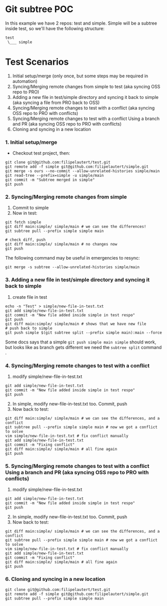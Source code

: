 
# Git subtree POC

In this example we have 2 repos: test and simple. Simple will be a subtree inside test, so we'll have the following structure:
```
test
 \___ simple
```

# Test Scenarios
1. Initial setup/merge (only once, but some steps may be required in automation)
2. Syncing/Merging remote changes from simple to test (aka syncing OSS repo to PRO)
3. Adding a new file in test/simple directory and syncing it back to simple (aka syncing a file from PRO back to OSS)
4. Syncing/Merging remote changes to test with a conflict (aka syncing OSS repo to PRO with conflicts)
5. Syncing/Merging remote changes to test with a conflict Using a branch and PR (aka syncing OSS repo to PRO with conflicts)
6. Cloning and syncing in a new location

### 1. Initial setup/merge
*  Checkout test project, then:
```
git clone git@github.com:filipelautert/test.git
git remote add -f simple git@github.com:filipelautert/simple.git
git merge -s ours --no-commit --allow-unrelated-histories simple/main 
git read-tree --prefix=simple -u simple/main
git commit -m "Subtree merged in simple"
git push
```


### 2. Syncing/Merging remote changes from simple
1. Commit to simple
2. Now in test:
```
git fetch simple
git diff main:simple/ simple/main # we can see the differences!
git subtree pull --prefix simple simple main

# check diff, push
git diff main:simple/ simple/main # no changes now
git push
```
The following command may be useful in emergencies to resync:
```
git merge -s subtree --allow-unrelated-histories simple/main
```

### 3. Adding a new file in test/simple directory and syncing it back to simple
1. create file in test
```
echo -n "Test" > simple/new-file-in-test.txt
git add simple/new-file-in-test.txt 
git commit -m "New file added inside simple in test respo"
git push
git diff main:simple/ simple/main # shows that we have new file
# push back to simple
git push simple $(git subtree split --prefix simple main):main --force
```

Some docs says that a simple `git push simple main simple` should work, but looks like as branch gets different we need the `subtree split` command .


### 4. Syncing/Merging remote changes to test with a conflict
1. modify simple/new-file-in-test.txt
```
git add simple/new-file-in-test.txt 
git commit -m "New file added inside simple in test respo"
git push
```
2. In simple, modify new-file-in-test.txt too. Commit, push
3. Now back to test:
```
git diff main:simple/ simple/main # we can see the differences, and a conflict
git subtree pull --prefix simple simple main # now we got a conflict to solve
vim simple/new-file-in-test.txt # fix conflict manually
git add simple/new-file-in-test.txt 
git commit -m "Fixing conflict"
git diff main:simple/ simple/main # all fine again
git push
```

### 5. Syncing/Merging remote changes to test with a conflict Using a branch and PR (aka syncing OSS repo to PRO with conflicts)
1. modify simple/new-file-in-test.txt
```
git add simple/new-file-in-test.txt 
git commit -m "New file added inside simple in test respo"
git push

```
2. In simple, modify new-file-in-test.txt too. Commit, push
3. Now back to test:
```
git diff main:simple/ simple/main # we can see the differences, and a conflict
git subtree pull --prefix simple simple main # now we got a conflict to solve
vim simple/new-file-in-test.txt # fix conflict manually
git add simple/new-file-in-test.txt 
git commit -m "Fixing conflict"
git diff main:simple/ simple/main # all fine again
git push
```


### 6. Cloning and syncing in a new location
```
git clone git@github.com:filipelautert/test.git
git remote add -f simple git@github.com:filipelautert/simple.git
git subtree pull --prefix simple simple main
```
